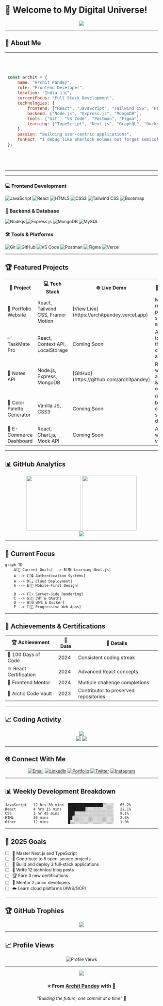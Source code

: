 
# 👋 Welcome to My Digital Universe!

<div align="center">
  <img src="https://capsule-render.vercel.app/api?type=waving&color=gradient&customColorList=6,11,20&height=200&section=header&text=Archit%20Pandey&fontSize=50&fontColor=fff&animation=twinkling&fontAlignY=35&desc=Frontend%20Developer%20%7C%20MERN%20Stack%20Enthusiast&descAlignY=55&descSize=20" />
</div>

---

## 🌟 About Me

<table>
  <tr>
    <td>
      
```javascript
const archit = {
    name: "Archit Pandey",
    role: "Frontend Developer",
    location: "India 🇮🇳",
    currentFocus: "Full Stack Development",
    technologies: {
        frontend: ["React", "JavaScript", "Tailwind CSS", "HTML5", "CSS3"],
        backend: ["Node.js", "Express.js", "MongoDB"],
        tools: ["Git", "VS Code", "Postman", "Figma"],
        learning: ["TypeScript", "Next.js", "GraphQL", "Docker"]
    },
    passion: "Building user-centric applications",
    funFact: "I debug like Sherlock Holmes but forget semicolons like Mr. Bean! 🕵️‍♂️"
};
````

  </td>
  <td>
    <img src="https://raw.githubusercontent.com/devSouvik/devSouvik/master/gif3.gif" width="380" alt="Coding" />
  </td>
</tr>
</table>

---

### 💻 Frontend Development
![JavaScript](https://img.shields.io/badge/JavaScript-F7DF1E?style=for-the-badge&logo=javascript&logoColor=black)
![React](https://img.shields.io/badge/React-20232A?style=for-the-badge&logo=react&logoColor=61DAFB)
![HTML5](https://img.shields.io/badge/HTML5-E34F26?style=for-the-badge&logo=html5&logoColor=white)
![CSS3](https://img.shields.io/badge/CSS3-1572B6?style=for-the-badge&logo=css3&logoColor=white)
![Tailwind CSS](https://img.shields.io/badge/Tailwind_CSS-38B2AC?style=for-the-badge&logo=tailwind-css&logoColor=white)
![Bootstrap](https://img.shields.io/badge/Bootstrap-563D7C?style=for-the-badge&logo=bootstrap&logoColor=white)

### 🔧 Backend & Database
![Node.js](https://img.shields.io/badge/Node.js-339933?style=for-the-badge&logo=nodedotjs&logoColor=white)
![Express.js](https://img.shields.io/badge/Express.js-000000?style=for-the-badge&logo=express&logoColor=white)
![MongoDB](https://img.shields.io/badge/MongoDB-4EA94B?style=for-the-badge&logo=mongodb&logoColor=white)
![MySQL](https://img.shields.io/badge/MySQL-005C84?style=for-the-badge&logo=mysql&logoColor=white)

### 🛠️ Tools & Platforms
![Git](https://img.shields.io/badge/Git-F05032?style=for-the-badge&logo=git&logoColor=white)
![GitHub](https://img.shields.io/badge/GitHub-100000?style=for-the-badge&logo=github&logoColor=white)
![VS Code](https://img.shields.io/badge/VS_Code-0078D4?style=for-the-badge&logo=visual%20studio%20code&logoColor=white)
![Postman](https://img.shields.io/badge/Postman-FF6C37?style=for-the-badge&logo=postman&logoColor=white)
![Figma](https://img.shields.io/badge/Figma-F24E1E?style=for-the-badge&logo=figma&logoColor=white)
![Vercel](https://img.shields.io/badge/Vercel-000000?style=for-the-badge&logo=vercel&logoColor=white)

</div>

---

## 🏆 Featured Projects

<table align="center">
<tr>
<th>🎯 Project</th>
<th>💻 Tech Stack</th>
<th>🌐 Live Demo</th>
<th>📝 Description</th>
</tr>
<tr>
<td>🌟 Portfolio Website</td>
<td>React, Tailwind CSS, Framer Motion</td>
<td>[View Live](https://architpandey.vercel.app)</td>
<td>Modern, responsive portfolio with smooth animations</td>
</tr>
<tr>
<td>✅ TaskMate Pro</td>
<td>React, Context API, LocalStorage</td>
<td>Coming Soon</td>
<td>Advanced todo app with themes, categories & analytics</td>
</tr>
<tr>
<td>📝 Notes API</td>
<td>Node.js, Express, MongoDB</td>
<td>[GitHub](https://github.com/architpandey)</td>
<td>RESTful API with authentication & CRUD operations</td>
</tr>
<tr>
<td>🎨 Color Palette Generator</td>
<td>Vanilla JS, CSS3</td>
<td>Coming Soon</td>
<td>Generate beautiful color schemes for designers</td>
</tr>
<tr>
<td>🛒 E-Commerce Dashboard</td>
<td>React, Chart.js, Mock API</td>
<td>Coming Soon</td>
<td>Admin panel with data visualization</td>
</tr>
</table>

---

## 📊 GitHub Analytics

<div align="center">
  <img height="180em" src="https://github-readme-stats.vercel.app/api?username=architpandey&show_icons=true&theme=tokyonight&include_all_commits=true&count_private=true&hide_border=true&bg_color=0D1117&title_color=00FFFF&icon_color=00FFFF&text_color=FFFFFF"/>
  <img height="180em" src="https://github-readme-stats.vercel.app/api/top-langs/?username=architpandey&layout=compact&langs_count=8&theme=tokyonight&hide_border=true&bg_color=0D1117&title_color=00FFFF&text_color=FFFFFF"/>
</div>

<div align="center">
  <img src="https://github-readme-streak-stats.herokuapp.com?user=architpandey&theme=tokyonight&hide_border=true&background=0D1117&stroke=00FFFF&ring=00FFFF&fire=00FFFF&currStreakLabel=00FFFF" />
</div>


---

## 🎯 Current Focus

```mermaid
graph TD
    A[🎯 Current Goals] --> B[📚 Learning Next.js]
    A --> C[🔒 Authentication Systems]
    A --> D[☁️ Cloud Deployment]
    A --> E[📱 Mobile-First Design]
    
    B --> F[⚡ Server-Side Rendering]
    C --> G[🔐 JWT & OAuth]
    D --> H[🌐 AWS & Docker]
    E --> I[📲 Progressive Web Apps]
```

---

## 🏅 Achievements & Certifications

<div align="center">

| 🏆 Achievement         | 📅 Date | 🎯 Details                            |
| ---------------------- | ------- | ------------------------------------- |
| 🌟 100 Days of Code    | 2024    | Consistent coding streak              |
| ⚛️ React Certification | 2024    | Advanced React concepts               |
| 🎨 Frontend Mentor     | 2024    | Multiple challenge completions        |
| 🧊 Arctic Code Vault   | 2023    | Contributor to preserved repositories |

</div>

---

## 📈 Coding Activity

<div align="center">
  <img src="https://github-profile-summary-cards.vercel.app/api/cards/profile-details?username=architpandey&theme=tokyonight" />
</div>

<div align="center">
  <img src="https://github-profile-summary-cards.vercel.app/api/cards/repos-per-language?username=architpandey&theme=tokyonight" />
  <img src="https://github-profile-summary-cards.vercel.app/api/cards/most-commit-language?username=architpandey&theme=tokyonight" />
</div>

---

## 🌐 Connect With Me

<div align="center">

[![Email](https://img.shields.io/badge/Gmail-D14836?style=for-the-badge\&logo=gmail\&logoColor=white)](mailto:architpandey@example.com)
[![LinkedIn](https://img.shields.io/badge/LinkedIn-0077B5?style=for-the-badge\&logo=linkedin\&logoColor=white)](https://www.linkedin.com/in/architpandey)
[![Portfolio](https://img.shields.io/badge/Portfolio-000000?style=for-the-badge\&logo=vercel\&logoColor=white)](https://architpandey.vercel.app)
[![Twitter](https://img.shields.io/badge/Twitter-1DA1F2?style=for-the-badge\&logo=twitter\&logoColor=white)](https://twitter.com/architpandey)
[![Instagram](https://img.shields.io/badge/Instagram-E4405F?style=for-the-badge\&logo=instagram\&logoColor=white)](https://instagram.com/architpandey)

</div>




---



## 📊 Weekly Development Breakdown

```text
JavaScript   12 hrs 30 mins  ████████████████░░░░░   65.2%
React        4 hrs 15 mins   ████████░░░░░░░░░░░░░   22.1%
CSS          1 hr 45 mins    ███░░░░░░░░░░░░░░░░░░   9.1%
HTML         30 mins         ██░░░░░░░░░░░░░░░░░░░   2.6%
Other        12 mins         █░░░░░░░░░░░░░░░░░░░░   1.0%
```

---

## 🎯 2025 Goals

* [ ] 🚀 Master Next.js and TypeScript
* [ ] 🌱 Contribute to 5 open-source projects
* [ ] 📱 Build and deploy 3 full-stack applications
* [ ] 📝 Write 12 technical blog posts
* [ ] 🏆 Earn 3 new certifications
* [ ] 🤝 Mentor 2 junior developers
* [ ] ☁️ Learn cloud platforms (AWS/GCP)

---

## 🏆 GitHub Trophies

<div align="center">
  <img src="https://github-profile-trophy.vercel.app/?username=architpandey&theme=tokyonight&no-frame=true&row=1&column=7" />
</div>

---

## 📈 Profile Views

<div align="center">
  <img src="https://komarev.com/ghpvc/?username=architpandey&label=Profile%20Views&color=00FFFF&style=for-the-badge" alt="Profile Views" />
</div>

---

<div align="center">
  <img src="https://capsule-render.vercel.app/api?type=waving&color=gradient&customColorList=6,11,20&height=100&section=footer" />
  <br />
  <h3>⭐ From <a href="https://github.com/architpandey">Archit Pandey</a> with 💙</h3>
  <p><em>"Building the future, one commit at a time"</em> 🚀</p>
</div>




